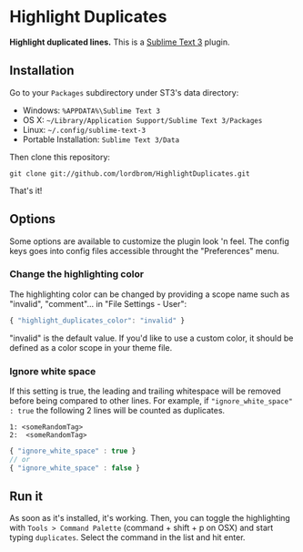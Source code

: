 # Highlight Duplicates

**Highlight duplicated lines.**
This is a [Sublime Text 3](http://www.sublimetext.com/3) plugin.


## Installation

Go to your `Packages` subdirectory under ST3's data directory:

* Windows: `%APPDATA%\Sublime Text 3`
* OS X: `~/Library/Application Support/Sublime Text 3/Packages`
* Linux: `~/.config/sublime-text-3`
* Portable Installation: `Sublime Text 3/Data`

Then clone this repository:

    git clone git://github.com/lordbrom/HighlightDuplicates.git

That's it!


## Options

Some options are available to customize the plugin look 'n feel. The
config keys goes into config files accessible throught the "Preferences"
menu.

### Change the highlighting color

The highlighting color can be changed by providing a scope name such
as "invalid", "comment"... in "File Settings - User":

``` js
{ "highlight_duplicates_color": "invalid" }
```

"invalid" is the default value. If you'd like to use a custom color,
it should be defined as a color scope in your theme file.


### Ignore white space

If this setting is true, the leading and trailing whitespace will be removed before being compared to other lines.
For example, if `"ignore_white_space" : true` the following 2 lines will be counted as duplicates.
```
1: <someRandomTag>
2:  <someRandomTag>
```
``` js
{ "ignore_white_space" : true }
// or
{ "ignore_white_space" : false }
```


## Run it

As soon as it's installed, it's working. Then, you can toggle the highlighting with `Tools > Command Palette` (command + shift + p on OSX) and start typing `duplicates`. Select the command in the list and hit enter.
